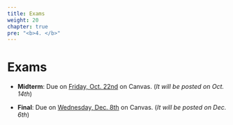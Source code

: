 ```yaml
---
title: Exams
weight: 20
chapter: true
pre: "<b>4. </b>"
---
```


# Exams

- **Midterm**: Due on <u>Friday, Oct. 22nd</u> on Canvas. (*It will be posted on Oct. 14th*)

- **Final**: Due on <u>Wednesday, Dec. 8th</u> on Canvas. (*It will be posted on Dec. 6th*)